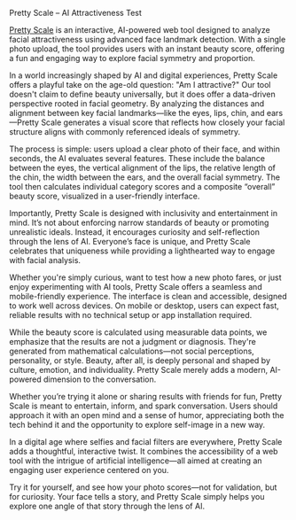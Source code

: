 Pretty Scale – AI Attractiveness Test

<a href="https://prettyscale.io">Pretty Scale</a> is an interactive, AI-powered web tool designed to analyze facial attractiveness using advanced face landmark detection. With a single photo upload, the tool provides users with an instant beauty score, offering a fun and engaging way to explore facial symmetry and proportion.

In a world increasingly shaped by AI and digital experiences, Pretty Scale offers a playful take on the age-old question: "Am I attractive?" Our tool doesn't claim to define beauty universally, but it does offer a data-driven perspective rooted in facial geometry. By analyzing the distances and alignment between key facial landmarks—like the eyes, lips, chin, and ears—Pretty Scale generates a visual score that reflects how closely your facial structure aligns with commonly referenced ideals of symmetry.

The process is simple: users upload a clear photo of their face, and within seconds, the AI evaluates several features. These include the balance between the eyes, the vertical alignment of the lips, the relative length of the chin, the width between the ears, and the overall facial symmetry. The tool then calculates individual category scores and a composite “overall” beauty score, visualized in a user-friendly interface.

Importantly, Pretty Scale is designed with inclusivity and entertainment in mind. It’s not about enforcing narrow standards of beauty or promoting unrealistic ideals. Instead, it encourages curiosity and self-reflection through the lens of AI. Everyone’s face is unique, and Pretty Scale celebrates that uniqueness while providing a lighthearted way to engage with facial analysis.

Whether you're simply curious, want to test how a new photo fares, or just enjoy experimenting with AI tools, Pretty Scale offers a seamless and mobile-friendly experience. The interface is clean and accessible, designed to work well across devices. On mobile or desktop, users can expect fast, reliable results with no technical setup or app installation required.

While the beauty score is calculated using measurable data points, we emphasize that the results are not a judgment or diagnosis. They're generated from mathematical calculations—not social perceptions, personality, or style. Beauty, after all, is deeply personal and shaped by culture, emotion, and individuality. Pretty Scale merely adds a modern, AI-powered dimension to the conversation.

Whether you’re trying it alone or sharing results with friends for fun, Pretty Scale is meant to entertain, inform, and spark conversation. Users should approach it with an open mind and a sense of humor, appreciating both the tech behind it and the opportunity to explore self-image in a new way.

In a digital age where selfies and facial filters are everywhere, Pretty Scale adds a thoughtful, interactive twist. It combines the accessibility of a web tool with the intrigue of artificial intelligence—all aimed at creating an engaging user experience centered on you.

Try it for yourself, and see how your photo scores—not for validation, but for curiosity. Your face tells a story, and Pretty Scale simply helps you explore one angle of that story through the lens of AI.

